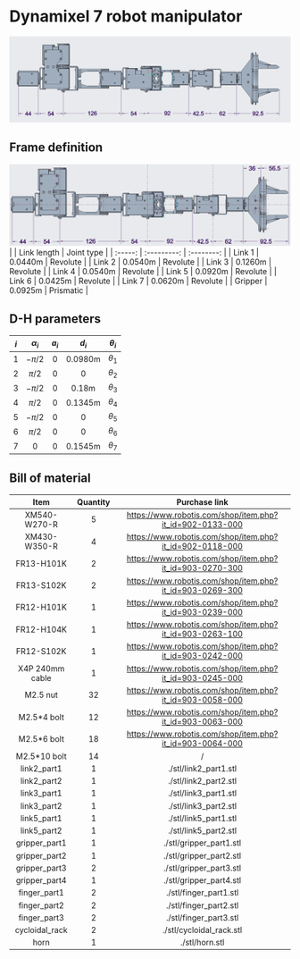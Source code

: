 # Dynamixel 7 robot manipulator

![manipulator](./stl/manipulator.png)

## Frame definition

![cad](./stl/cad.png)
|         | Link length | Joint type |
| :-----: | :---------: | :--------: |
| Link 1  |   0.0440m   |  Revolute  |
| Link 2  |   0.0540m   |  Revolute  |
| Link 3  |   0.1260m   |  Revolute  |
| Link 4  |   0.0540m   |  Revolute  |
| Link 5  |   0.0920m   |  Revolute  |
| Link 6  |   0.0425m   |  Revolute  |
| Link 7  |   0.0620m   |  Revolute  |
| Gripper |   0.0925m   | Prismatic  |

## D-H parameters
|  $i$  | $\alpha_i$ | $a_i$ |  $d_i$  | $\theta_i$ |
| :---: | :--------: | :---: | :-----: | :--------: |
|   1   |  $-\pi/2$  |   0   | 0.0980m | $\theta_1$ |
|   2   |  $\pi/2$   |   0   |    0    | $\theta_2$ |
|   3   |  $-\pi/2$  |   0   |  0.18m  | $\theta_3$ |
|   4   |  $\pi/2$   |   0   | 0.1345m | $\theta_4$ |
|   5   |  $-\pi/2$  |   0   |    0    | $\theta_5$ |
|   6   |  $\pi/2$   |   0   |    0    | $\theta_6$ |
|   7   |     0      |   0   | 0.1545m | $\theta_7$ |

## Bill of material
|      Item       | Quantity |                      Purchase link                       |
| :-------------: | :------: | :------------------------------------------------------: |
|  XM540-W270-R   |    5     | https://www.robotis.com/shop/item.php?it_id=902-0133-000 |
|  XM430-W350-R   |    4     | https://www.robotis.com/shop/item.php?it_id=902-0118-000 |
|   FR13-H101K    |    2     | https://www.robotis.com/shop/item.php?it_id=903-0270-300 |
|   FR13-S102K    |    2     | https://www.robotis.com/shop/item.php?it_id=903-0269-300 |
|   FR12-H101K    |    1     | https://www.robotis.com/shop/item.php?it_id=903-0239-000 |
|   FR12-H104K    |    1     | https://www.robotis.com/shop/item.php?it_id=903-0263-100 |
|   FR12-S102K    |    1     | https://www.robotis.com/shop/item.php?it_id=903-0242-000 |
| X4P 240mm cable |    1     | https://www.robotis.com/shop/item.php?it_id=903-0245-000 |
|    M2.5 nut     |    32    | https://www.robotis.com/shop/item.php?it_id=903-0058-000 |
|   M2.5*4 bolt   |    12    | https://www.robotis.com/shop/item.php?it_id=903-0063-000 |
|   M2.5*6 bolt   |    18    | https://www.robotis.com/shop/item.php?it_id=903-0064-000 |
|  M2.5*10 bolt   |    14    |                            /                             |
|   link2_part1   |    1     |                  ./stl/link2_part1.stl                   |
|   link2_part2   |    1     |                  ./stl/link2_part2.stl                   |
|   link3_part1   |    1     |                  ./stl/link3_part1.stl                   |
|   link3_part2   |    1     |                  ./stl/link3_part2.stl                   |
|   link5_part1   |    1     |                  ./stl/link5_part1.stl                   |
|   link5_part2   |    1     |                  ./stl/link5_part2.stl                   |
|  gripper_part1  |    1     |                 ./stl/gripper_part1.stl                  |
|  gripper_part2  |    1     |                 ./stl/gripper_part2.stl                  |
|  gripper_part3  |    2     |                 ./stl/gripper_part3.stl                  |
|  gripper_part4  |    1     |                 ./stl/gripper_part4.stl                  |
|  finger_part1   |    2     |                  ./stl/finger_part1.stl                  |
|  finger_part2   |    2     |                  ./stl/finger_part2.stl                  |
|  finger_part3   |    2     |                  ./stl/finger_part3.stl                  |
| cycloidal_rack  |    2     |                 ./stl/cycloidal_rack.stl                 |
|      horn       |    1     |                      ./stl/horn.stl                      |
